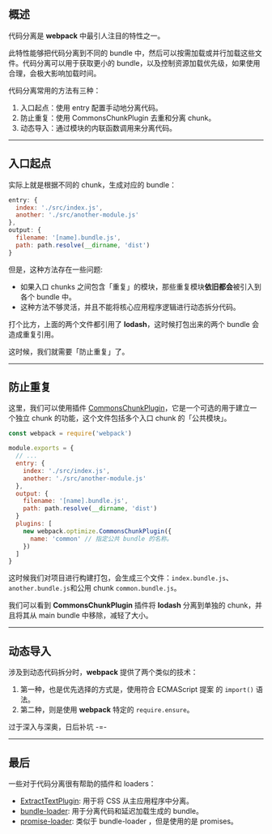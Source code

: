 ## 概述

代码分离是 **webpack** 中最引人注目的特性之一。

此特性能够把代码分离到不同的 bundle 中，然后可以按需加载或并行加载这些文件。代码分离可以用于获取更小的 bundle，以及控制资源加载优先级，如果使用合理，会极大影响加载时间。

代码分离常用的方法有三种：

1. 入口起点：使用 entry 配置手动地分离代码。
1. 防止重复：使用 CommonsChunkPlugin 去重和分离 chunk。
1. 动态导入：通过模块的内联函数调用来分离代码。

---

## 入口起点

实际上就是根据不同的 chunk，生成对应的 bundle：

```javascript
entry: {
  index: './src/index.js',
  another: './src/another-module.js'
},
output: {
  filename: '[name].bundle.js',
  path: path.resolve(__dirname, 'dist')
}
```

但是，这种方法存在一些问题:

- 如果入口 chunks 之间包含「重复」的模块，那些重复模块**依旧都会**被引入到各个 bundle 中。
- 这种方法不够灵活，并且不能将核心应用程序逻辑进行动态拆分代码。

打个比方，上面的两个文件都引用了 **lodash**，这时候打包出来的两个 bundle 会造成重复引用。

这时候，我们就需要「防止重复」了。

---

## 防止重复

这里，我们可以使用插件 [CommonsChunkPlugin](https://www.webpackjs.com/plugins/commons-chunk-plugin/)，它是一个可选的用于建立一个独立 chunk 的功能，这个文件包括多个入口 chunk 的「公共模块」。

```javascript
const webpack = require('webpack')

module.exports = {
  // ...
  entry: {
    index: './src/index.js',
    another: './src/another-module.js'
  },
  output: {
    filename: '[name].bundle.js',
    path: path.resolve(__dirname, 'dist')
  }
  plugins: [
    new webpack.optimize.CommonsChunkPlugin({
      name: 'common' // 指定公共 bundle 的名称。
    })
  ]
}
```

这时候我们对项目进行构建打包，会生成三个文件：`index.bundle.js`、`another.bundle.js`和公用 chunk `common.bundle.js`。

我们可以看到 **CommonsChunkPlugin** 插件将 **lodash** 分离到单独的 chunk，并且将其从 main bundle 中移除，减轻了大小。

---

## 动态导入

涉及到动态代码拆分时，**webpack** 提供了两个类似的技术：

1. 第一种，也是优先选择的方式是，使用符合 ECMAScript 提案 的 `import()` 语法。
1. 第二种，则是使用 **webpack** 特定的 `require.ensure`。

过于深入与深奥，日后补坑 -=-

---

## 最后

一些对于代码分离很有帮助的插件和 loaders：

- [ExtractTextPlugin](https://www.webpackjs.com/plugins/extract-text-webpack-plugin/): 用于将 CSS 从主应用程序中分离。
- [bundle-loader](https://www.webpackjs.com/loaders/bundle-loader/): 用于分离代码和延迟加载生成的 bundle。
- [promise-loader](https://github.com/gaearon/promise-loader): 类似于 bundle-loader ，但是使用的是 promises。